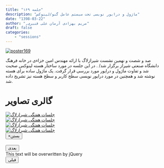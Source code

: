 ```yaml
---
title: "جلسه ۱۶۹"
description: "ماژول و درایور نویسی تحت سیستم عامل گنو/لینوکس"
date: "1398-03-22"
author: ",مریم بهزادی آرمان علی قنبری"
draft: false
categories:
    - "sessions"
---
```

[![poster169](../../img/posters/poster169.jpg)](../../img/poster169.jpg)
  
صد و شصت و نهمین نشست شیرازلاگ با ارائه مهندس امین خزاءی  در خانه فرهنگ دانشگاه صنعتی شیراز برگزار شد/  .
در این جلسه در مورد ساختار هسته لینوکس صحبت شد و تفاوت ماژول و درایور مورد بررسی قرار گرفت. یک ماژول ساده برای هسته نوشته شد و همچنین در مورد درایور نویسی سطح کاربر و سطح هسته نیز  تشریح داده شد.

<div class="row">
    <div class="col-lg-12">
        <h1 class="page-header">گالری تصاویر</h1>    
            <div class="col-lg-4 col-md-4 col-xs-6 thumb">
            <a class="thumbnail" href="#" data-image-id="" data-toggle="modal" data-title="نشست هفتگی شیرازلاگ با حضور جمعی از دوستان" data-caption="" data-image="../../img/1. cphoto_2019-06-12_18-49-34.jpg" data-target="#image-gallery">
              <img class="img-responsive" src="../../img/1. cphoto_2019-06-12_18-49-34.jpg"
              alt="جلسات هفتگی شیرازلاگ">
            </a>
        </div>
            <div class="col-lg-4 col-md-4 col-xs-6 thumb">
            <a class="thumbnail" href="#" data-image-id="" data-toggle="modal" data-title="نشست هفتگی شیرازلاگ با حضور جمعی از دوستان" data-caption="" data-image="../../img/2. cphoto_2019-06-12_18-49-41.jpg" data-target="#image-gallery">
                <img class="img-responsive" src="../../img/2. cphoto_2019-06-12_18-49-41.jpg"
                alt="جلسات هفتگی شیرازلاگ">
            </a>
        </div>
            <div class="col-lg-4 col-md-4 col-xs-6 thumb">
            <a class="thumbnail" href="#" data-image-id="" data-toggle="modal" data-title="نشست هفتگی شیرازلاگ با حضور جمعی از دوستان" data-caption="" data-image="../../img/3. cphoto_2019-06-12_18-49-42.jpg" data-target="#image-gallery">
                <img class="img-responsive" src="../../img/3. cphoto_2019-06-12_18-49-42.jpg"
                alt="جلسات هفتگی شیرازلاگ">
            </a>
    </div>
     <div class="col-lg-4 col-md-4 col-xs-6 thumb">
            <a class="thumbnail" href="#" data-image-id="" data-toggle="modal" data-title="نشست هفتگی شیرازلاگ با حضور جمعی از دوستان" data-caption="" data-image="../../img/4. cphoto_2019-06-12_18-49-46.jpg" data-target="#image-gallery">
                <img class="img-responsive" src="../../img/4. cphoto_2019-06-12_18-49-46.jpg"
                alt="جلسات هفتگی شیرازلاگ">
            </a>
        </div>
<div class="modal fade" id="image-gallery" tabindex="-1" role="dialog" aria-
 aria-labelledby="myModalLabel" aria-hidden="true">
    <div class="modal-dialog">
        <div class="modal-content">
            <div class="modal-header">
                <button type="button" class="close" data-dismiss="modal"><span aria-hidden="true">×</span><span class="sr-only">بستن</span></button>
                <h4 class="modal-title" id="image-gallery-title"></h4>
            </div>
            <div class="modal-body">
                <img id="image-gallery-image" class="img-responsive" src="">
            </div>
            <div class="modal-footer">
                <div class="col-md-2">
                    <button type="button" class="btn btn-primary" id="show-previous-image">بعدی</button>
                </div>
                <div class="col-md-8 text-justify" id="image-gallery-caption">
                    This text will be overwritten by jQuery
                </div>
                <div class="col-md-2">
                    <button type="button" id="show-next-image" class="btn btn-default">قبلی</button>
                </div>
            </div>
        </div>
    </div>
</div>
</div>
